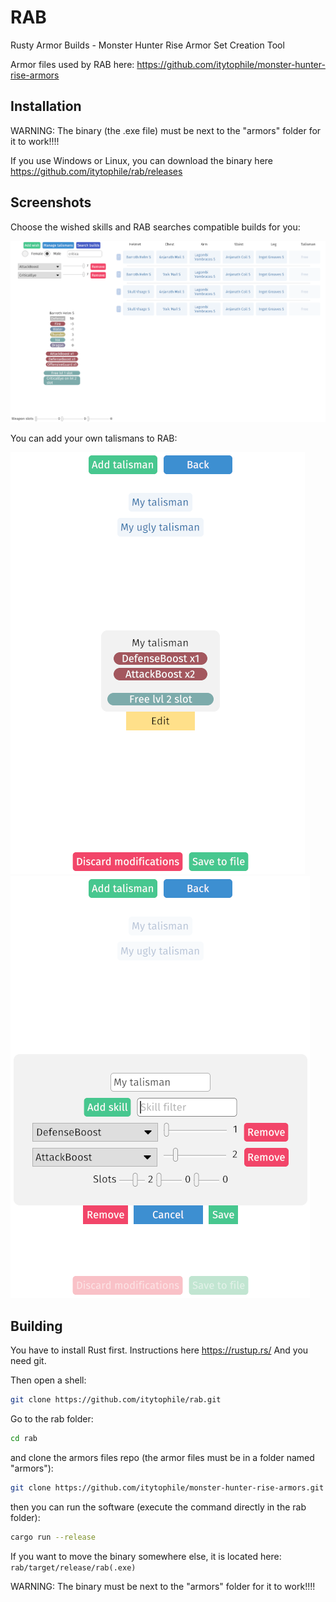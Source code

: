 # RAB
Rusty Armor Builds - Monster Hunter Rise Armor Set Creation Tool

Armor files used by RAB here: https://github.com/itytophile/monster-hunter-rise-armors
## Installation
WARNING: The binary (the .exe file) must be next to the "armors" folder for it to work!!!!

If you use Windows or Linux, you can download the binary here https://github.com/itytophile/rab/releases
## Screenshots
Choose the wished skills and RAB searches compatible builds for you:

![Main RAB page](https://raw.githubusercontent.com/itytophile/rab/main/docs/screenshots/rab_main.png)

You can add your own talismans to RAB:

![Talisman menu](https://raw.githubusercontent.com/itytophile/rab/main/docs/screenshots/talisman_menu.png)
![Talisman edition](https://raw.githubusercontent.com/itytophile/rab/main/docs/screenshots/talisman_edition.png)

## Building
You have to install Rust first. Instructions here https://rustup.rs/
And you need git.

Then open a shell:
```sh
git clone https://github.com/itytophile/rab.git
```
Go to the rab folder:
```sh
cd rab
```
and clone the armors files repo (the armor files must be in a folder named "armors"):
```sh
git clone https://github.com/itytophile/monster-hunter-rise-armors.git armors
```
then you can run the software (execute the command directly in the rab folder):
```sh
cargo run --release
```
If you want to move the binary somewhere else, it is located here: `rab/target/release/rab(.exe)`

WARNING: The binary must be next to the "armors" folder for it to work!!!!
